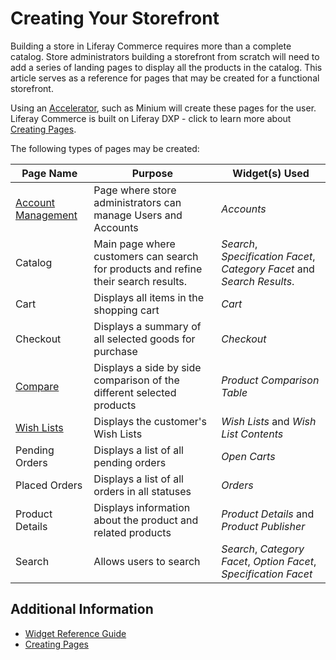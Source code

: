 # Creating Your Storefront

Building a store in Liferay Commerce requires more than a complete catalog. Store administrators building a storefront from scratch will need to add a series of landing pages to display all the products in the catalog. This article serves as a reference for pages that may be created for a functional storefront.

Using an [Accelerator](../../../getting-started/accelerators/README.md), such as Minium will create these pages for the user. Liferay Commerce is built on Liferay DXP - click to learn more about [Creating Pages](https://help.liferay.com/hc/en-us/articles/360018171291-Creating-Pages).

The following types of pages may be created:

| Page Name | Purpose | Widget(s) Used |
| --- | --- | --- |
| [Account Management](../account-management/README.md) | Page where store administrators can manage Users and Accounts | _Accounts_ |
| Catalog | Main page where customers can search for products and refine their search results. | _Search_, _Specification Facet_, _Category Facet_ and _Search Results_.|
| Cart | Displays all items in the shopping cart | _Cart_ |
| Checkout | Displays a summary of all selected goods for purchase | _Checkout_ |
| [Compare](../compare-page/README.md) | Displays a side by side comparison of the different selected products | _Product Comparison Table_ |
| [Wish Lists](../wish-list-page/README.md) | Displays the customer's Wish Lists | _Wish Lists_ and _Wish List Contents_ |
| Pending Orders | Displays a list of all pending orders | _Open Carts_ |
| Placed Orders | Displays a list of all orders in all statuses | _Orders_ |
| Product Details | Displays information about the product and related products | _Product Details_ and _Product Publisher_ |
| Search | Allows users to search | _Search_, _Category Facet_, _Option Facet_, _Specification Facet_ |

## Additional Information

* [Widget Reference Guide](../widget-reference/README.md)
* [Creating Pages](https://help.liferay.com/hc/en-us/articles/360018171291-Creating-Pages)
